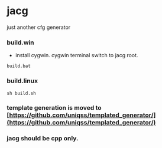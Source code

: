 # jacg
just another cfg generator

### build.win
* install cygwin. cygwin terminal switch to jacg root.
```
build.bat
```

### build.linux
```
sh build.sh
```

### template generation is moved to [https://github.com/uniqss/templated_generator/](https://github.com/uniqss/templated_generator/) 
### jacg should be cpp only.

